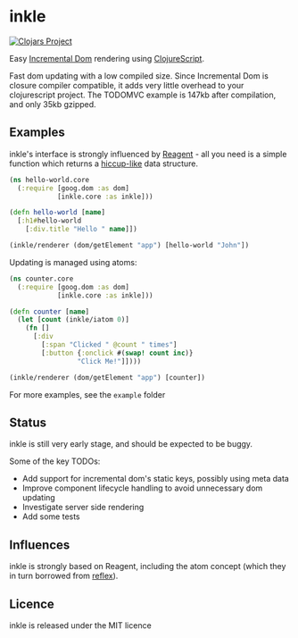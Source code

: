 # inkle

[![Clojars Project](https://img.shields.io/clojars/v/inkle.svg)](https://clojars.org/inkle)

Easy [Incremental Dom](http://github.com/google/incremental-dom) rendering using [ClojureScript](http://github.com/clojure/clojurescript).

Fast dom updating with a low compiled size. Since Incremental Dom is closure compiler compatible, it adds very little overhead to your clojurescript project. The TODOMVC example is 147kb after compilation, and only 35kb gzipped.

## Examples

inkle's interface is strongly influenced by [Reagent](http://github.com/reagent-project/reagent) - all you need is a simple function which returns a [hiccup-like](https://github.com/weavejester/hiccup) data structure.

```clj
(ns hello-world.core
  (:require [goog.dom :as dom]
            [inkle.core :as inkle]))

(defn hello-world [name]
  [:h1#hello-world
    [:div.title "Hello " name]])

(inkle/renderer (dom/getElement "app") [hello-world "John"])
```

Updating is managed using atoms:

```clj
(ns counter.core
  (:require [goog.dom :as dom]
            [inkle.core :as inkle]))

(defn counter [name]
  (let [count (inkle/iatom 0)]
    (fn []
      [:div
        [:span "Clicked " @count " times"]
        [:button {:onclick #(swap! count inc)}
                 "Click Me!"]])))

(inkle/renderer (dom/getElement "app") [counter])
```

For more examples, see the `example` folder

## Status

inkle is still very early stage, and should be expected to be buggy.

Some of the key TODOs:
* Add support for incremental dom's static keys, possibly using meta data
* Improve component lifecycle handling to avoid unnecessary dom updating
* Investigate server side rendering
* Add some tests

## Influences

inkle is strongly based on Reagent, including the atom concept (which they in turn borrowed from [reflex](https://github.com/lynaghk/reflex)).

## Licence

inkle is released under the MIT licence